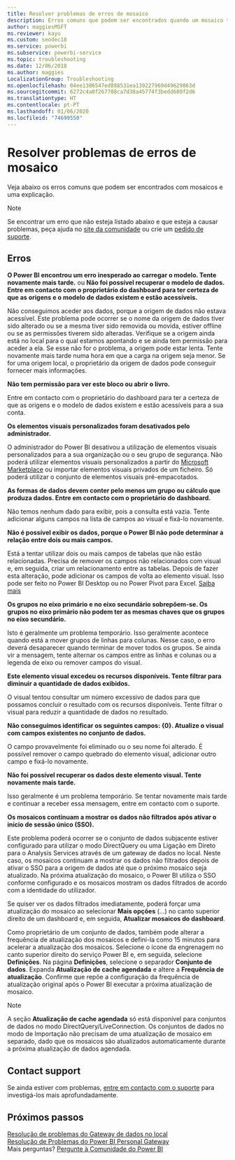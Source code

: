 ```yaml
---
title: Resolver problemas de erros de mosaico
description: Erros comuns que podem ser encontrados quando um mosaico tenta ser atualizado no Power BI
author: maggiesMSFT
ms.reviewer: kayu
ms.custom: seodec18
ms.service: powerbi
ms.subservice: powerbi-service
ms.topic: troubleshooting
ms.date: 12/06/2018
ms.author: maggies
LocalizationGroup: Troubleshooting
ms.openlocfilehash: 04ee1386547ed888531ea139227969d49629863d
ms.sourcegitcommit: 6272c4a0f267708ca7d38a45774f3bedd680f2d6
ms.translationtype: HT
ms.contentlocale: pt-PT
ms.lasthandoff: 01/06/2020
ms.locfileid: "74699550"
---
```

# <a name="troubleshooting-tile-errors"></a>Resolver problemas de erros de mosaico
Veja abaixo os erros comuns que podem ser encontrados com mosaicos e uma explicação.

> [!NOTE]
> Se encontrar um erro que não esteja listado abaixo e que esteja a causar problemas, peça ajuda no [site da comunidade](https://community.powerbi.com/) ou crie um [pedido de suporte](https://powerbi.microsoft.com/support/).
> 
> 

## <a name="errors"></a>Erros
**O Power BI encontrou um erro inesperado ao carregar o modelo. Tente novamente mais tarde.**
ou **Não foi possível recuperar o modelo de dados. Entre em contacto com o proprietário do dashboard para ter certeza de que as origens e o modelo de dados existem e estão acessíveis.**

Não conseguimos aceder aos dados, porque a origem de dados não estava acessível. Este problema pode ocorrer se o nome da origem de dados tiver sido alterado ou se a mesma tiver sido removida ou movida, estiver offline ou se as permissões tiverem sido alteradas. Verifique se a origem ainda está no local para o qual estamos apontando e se ainda tem permissão para aceder a ela. Se esse não for o problema, a origem pode estar lenta. Tente novamente mais tarde numa hora em que a carga na origem seja menor. Se for uma origem local, o proprietário da origem de dados pode conseguir fornecer mais informações.

**Não tem permissão para ver este bloco ou abrir o livro.**

Entre em contacto com o proprietário do dashboard para ter a certeza de que as origens e o modelo de dados existem e estão acessíveis para a sua conta.

**Os elementos visuais personalizados foram desativados pelo administrador.**

O administrador do Power BI desativou a utilização de elementos visuais personalizados para a sua organização ou o seu grupo de segurança. Não poderá utilizar elementos visuais personalizados a partir do [Microsoft Marketplace](https://appsource.microsoft.com/marketplace/apps?page=1&product=power-bi-visuals) ou importar elementos visuais privados de um ficheiro. Só poderá utilizar o conjunto de elementos visuais pré-empacotados.


**As formas de dados devem conter pelo menos um grupo ou cálculo que produza dados. Entre em contacto com o proprietário do dashboard.**

Não temos nenhum dado para exibir, pois a consulta está vazia. Tente adicionar alguns campos na lista de campos ao visual e fixá-lo novamente.

**Não é possível exibir os dados, porque o Power BI não pode determinar a relação entre dois ou mais campos.**

Está a tentar utilizar dois ou mais campos de tabelas que não estão relacionadas. Precisa de remover os campos não relacionados com visual e, em seguida, criar um relacionamento entre as tabelas. Depois de fazer esta alteração, pode adicionar os campos de volta ao elemento visual. Isso pode ser feito no Power BI Desktop ou no Power Pivot para Excel. [Saiba mais](desktop-create-and-manage-relationships.md)

**Os grupos no eixo primário e no eixo secundário sobrepõem-se. Os grupos no eixo primário não podem ter as mesmas chaves que os grupos no eixo secundário.**

Isto é geralmente um problema temporário. Isso geralmente acontece quando está a mover grupos de linhas para colunas. Nesse caso, o erro deverá desaparecer quando terminar de mover todos os grupos. Se ainda vir a mensagem, tente alternar os campos entre as linhas e colunas ou a legenda de eixo ou remover campos do visual.  

**Este elemento visual excedeu os recursos disponíveis. Tente filtrar para diminuir a quantidade de dados exibidos.**

O visual tentou consultar um número excessivo de dados para que possamos concluir o resultado com os recursos disponíveis. Tente filtrar o visual para reduzir a quantidade de dados no resultado.

**Não conseguimos identificar os seguintes campos: {0}. Atualize o visual com campos existentes no conjunto de dados.**

O campo provavelmente foi eliminado ou o seu nome foi alterado. É possível remover o campo quebrado do elemento visual, adicionar outro campo e fixá-lo novamente.

**Não foi possível recuperar os dados deste elemento visual. Tente novamente mais tarde.**

Isso geralmente é um problema temporário. Se tentar novamente mais tarde e continuar a receber essa mensagem, entre em contacto com o suporte.

**Os mosaicos continuam a mostrar os dados não filtrados após ativar o início de sessão único (SSO).**

Este problema poderá ocorrer se o conjunto de dados subjacente estiver configurado para utilizar o modo DirectQuery ou uma Ligação em Direto para o Analysis Services através de um gateway de dados no local. Neste caso, os mosaicos continuam a mostrar os dados não filtrados depois de ativar o SSO para a origem de dados até que o próximo mosaico seja atualizado. Na próxima atualização do mosaico, o Power BI utiliza o SSO conforme configurado e os mosaicos mostram os dados filtrados de acordo com a identidade do utilizador. 

Se quiser ver os dados filtrados imediatamente, poderá forçar uma atualização do mosaico ao selecionar **Mais opções** (...) no canto superior direito de um dashboard e, em seguida, **Atualizar mosaicos do dashboard**.

Como proprietário de um conjunto de dados, também pode alterar a frequência de atualização dos mosaicos e defini-la como 15 minutos para acelerar a atualização dos mosaicos. Selecione o ícone da engrenagem no canto superior direito do serviço Power BI e, em seguida, selecione **Definições**. Na página **Definições**, selecione o separador **Conjunto de dados**. Expanda **Atualização de cache agendada** e altere a **Frequência de atualização**. Confirme que repõe a configuração da frequência de atualização original após o Power BI executar a próxima atualização de mosaico.

> [!NOTE]
> A seção **Atualização de cache agendada** só está disponível para conjuntos de dados no modo DirectQuery/LiveConnection. Os conjuntos de dados no modo de Importação não precisam de uma atualização de mosaico em separado, dado que os mosaicos são atualizados automaticamente durante a próxima atualização de dados agendada.

## <a name="contact-support"></a>Contact support
Se ainda estiver com problemas, [entre em contacto com o suporte](https://support.powerbi.com) para investigá-los mais aprofundadamente.

## <a name="next-steps"></a>Próximos passos
[Resolução de problemas do Gateway de dados no local](service-gateway-onprem-tshoot.md)  
[Resolução de Problemas do Power BI Personal Gateway](service-admin-troubleshooting-power-bi-personal-gateway.md)  
Mais perguntas? [Pergunte à Comunidade do Power BI](https://community.powerbi.com/)

